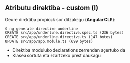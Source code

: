 ## Atributu direktiba - custom (I)

Geure direktiba propioak sor ditzakegu (**Angular CLI!**):

```shell
$ ng generate directive underline
CREATE src/app/underline.directive.spec.ts (236 bytes)
CREATE src/app/underline.directive.ts (147 bytes)
UPDATE src/app/app.module.ts (699 bytes)
```

- Direktiba moduluko declarations zerrendan agertuko da
- Klasea sortuta eta ezartzeko prest daukagu


